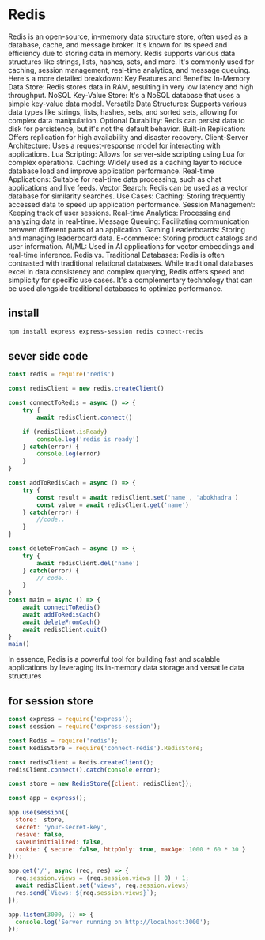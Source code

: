 # Redis

Redis is an open-source, in-memory data structure store, often used as a database, cache, and message broker. It's known for its speed and efficiency due to storing data in memory. Redis supports various data structures like strings, lists, hashes, sets, and more. It's commonly used for caching, session management, real-time analytics, and message queuing. 
Here's a more detailed breakdown:
Key Features and Benefits:
In-Memory Data Store: Redis stores data in RAM, resulting in very low latency and high throughput. 
NoSQL Key-Value Store: It's a NoSQL database that uses a simple key-value data model. 
Versatile Data Structures: Supports various data types like strings, lists, hashes, sets, and sorted sets, allowing for complex data manipulation. 
Optional Durability: Redis can persist data to disk for persistence, but it's not the default behavior. 
Built-in Replication: Offers replication for high availability and disaster recovery. 
Client-Server Architecture: Uses a request-response model for interacting with applications. 
Lua Scripting: Allows for server-side scripting using Lua for complex operations. 
Caching: Widely used as a caching layer to reduce database load and improve application performance. 
Real-time Applications: Suitable for real-time data processing, such as chat applications and live feeds. 
Vector Search: Redis can be used as a vector database for similarity searches. 
Use Cases:
Caching: Storing frequently accessed data to speed up application performance.
Session Management: Keeping track of user sessions.
Real-time Analytics: Processing and analyzing data in real-time.
Message Queuing: Facilitating communication between different parts of an application.
Gaming Leaderboards: Storing and managing leaderboard data.
E-commerce: Storing product catalogs and user information.
AI/ML: Used in AI applications for vector embeddings and real-time inference. 
Redis vs. Traditional Databases:
Redis is often contrasted with traditional relational databases. While traditional databases excel in data consistency and complex querying, Redis offers speed and simplicity for specific use cases. It's a complementary technology that can be used alongside traditional databases to optimize performance. 

## install 
```bash
npm install express express-session redis connect-redis
```

## sever side code
```js
const redis = require('redis')

const redisClient = new redis.createClient()

const connectToRedis = async () => {
    try {
        await redisClient.connect()

    if (redisClient.isReady)
        console.log('redis is ready')
    } catch(error) {
        console.log(error)
    } 
}

const addToRedisCach = async () => {
    try {
        const result = await redisClient.set('name', 'abokhadra')
        const value = await redisClient.get('name')
    } catch(error) {
        //code..
    }
}

const deleteFromCach = async () => {
    try {
        await redisClient.del('name')
    } catch(error) {
        // code..
    }
}
const main = async () => {
    await connectToRedis()
    await addToRedisCach()
    await deleteFromCach()
    await redisClient.quit()
}
main()
```
In essence, Redis is a powerful tool for building fast and scalable applications by leveraging its in-memory data storage and versatile data structures

## for session store
```js
const express = require('express');
const session = require('express-session');

const Redis = require('redis');
const RedisStore = require('connect-redis').RedisStore;

const redisClient = Redis.createClient();
redisClient.connect().catch(console.error);

const store = new RedisStore({client: redisClient});

const app = express();

app.use(session({
  store:  store,
  secret: 'your-secret-key',
  resave: false,
  saveUninitialized: false,
  cookie: { secure: false, httpOnly: true, maxAge: 1000 * 60 * 30 }
}));

app.get('/', async (req, res) => {
  req.session.views = (req.session.views || 0) + 1;
  await redisClient.set('views', req.session.views)
  res.send(`Views: ${req.session.views}`);
});

app.listen(3000, () => {
  console.log('Server running on http://localhost:3000');
});

```
